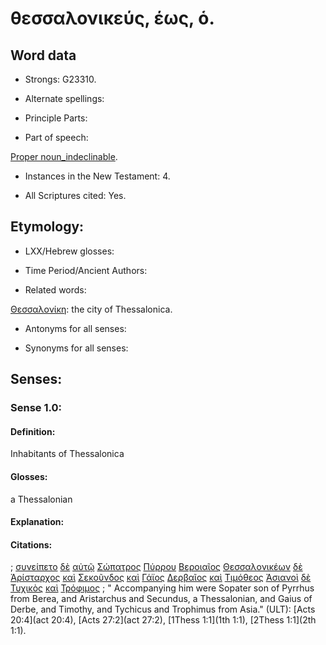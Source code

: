 # θεσσαλονικεύς, έως, ὁ.

<!-- Status: S2=NeedsReview -->
<!-- Lexica used for edits: BDAG, FFM, LN, A-S -->

## Word data

* Strongs: G23310.


* Alternate spellings:

* Principle Parts: 

* Part of speech: 

[Proper noun_indeclinable](http://ugg.readthedocs.io/en/latest/proper_noun_indeclinable.html). 

* Instances in the New Testament: 4.

* All Scriptures cited: Yes.

## Etymology: 

* LXX/Hebrew glosses: 

* Time Period/Ancient Authors: 

* Related words: 

[Θεσσαλονίκη](../G23320/01.md): the city of Thessalonica.

* Antonyms for all senses:

* Synonyms for all senses: 

## Senses:

### Sense 1.0: 

#### Definition: 

Inhabitants of Thessalonica

#### Glosses: 

a Thessalonian

#### Explanation: 

#### Citations: 

; [συνείπετο](../G49020/01.md) [δὲ](../G11610/01.md) [αὐτῷ](../G08460/01.md) [Σώπατρος](../G49860/01.md) [Πύρρου](../G44505/01.md) [Βεροιαῖος](../G09610/01.md) [Θεσσαλονικέων](../G23310/01.md) [δὲ](../G11610/01.md) [Ἀρίσταρχος](../G07080/01.md) [καὶ](../G25320/01.md) [Σεκοῦνδος](../G45800/01.md) [καὶ](../G25320/01.md) [Γάϊος](../G10500/01.md) [Δερβαῖος](../G11900/01.md) [καὶ](../G25320/01.md) [Τιμόθεος](../G50950/01.md) [Ἀσιανοὶ](../G07740/01.md) [δὲ](../G11610/01.md) [Τυχικὸς](../G51900/01.md) [καὶ](../G25320/01.md) [Τρόφιμος](../G51610/01.md)
; " Accompanying him were Sopater son of Pyrrhus from Berea, and Aristarchus and Secundus, a Thessalonian, and Gaius of Derbe, and Timothy, and Tychicus and Trophimus from Asia." (ULT): 
[Acts 20:4](act 20:4), 
[Acts 27:2](act 27:2), 
[1Thess 1:1](1th 1:1), 
[2Thess 1:1](2th 1:1).
